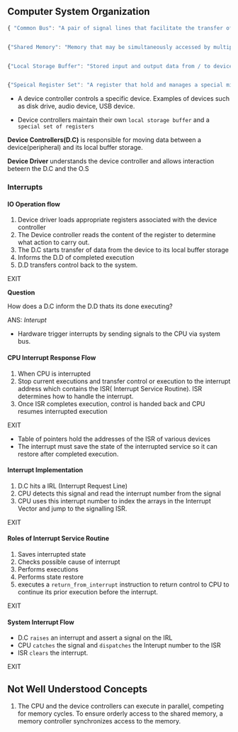 ## Computer System Organization

```javascript
{ "Common Bus": "A pair of signal lines that facilitate the transfer of multi-bit data from one system to another" }


{"Shared Memory": "Memory that may be simultaneously accessed by multiple programs with an intent to provide communication among them or avoid redundant copies"}


{"Local Storage Buffer": "Stored input and output data from / to device"}


{"Speical Register Set": "A register that hold and manages a special microprocessor function"}
```

- A device controller controls a specific device. Examples of devices such as disk drive, audio device, USB device.



- Device controllers maintain their own ```local storage buffer``` and a ```special set of registers```


**Device Controllers(D.C)** is responsible for moving data between a device(peripheral) and its local buffer storage.

**Device Driver** understands the device controller and allows interaction beteern the D.C and the O.S

### Interrupts

#### IO Operation flow
1. Device driver loads appropriate registers associated with the device controller
2. The Device controller reads the content of the register to determine what action to carry out.
3. The D.C starts transfer of data from the device to its local buffer storage
4. Informs the D.D of completed execution
5. D.D transfers control back to the system.

EXIT

**Question**

How does a D.C inform the D.D thats its done executing?

ANS: *Interupt*


- Hardware trigger interrupts by sending signals to the CPU via system bus.

#### CPU Interrupt Response Flow
1. When CPU is interrupted
2. Stop current executions and transfer control or execution to the interrupt address which contains the ISR( Interrupt Service Routine). ISR determines how to handle the interrupt.
3. Once ISR completes execution, control is handed back and CPU resumes interrupted execution

EXIT

- Table of pointers hold the addresses of the ISR of various devices
- The interrupt must save the state of the interrupted service so it can restore after completed execution.

#### Interrupt Implementation
1. D.C hits a IRL (Interrupt Request Line)
2. CPU detects this signal and read the interrupt number from the signal
3. CPU uses this interrupt number to index the arrays in the Interrupt Vector and jump to the signalling ISR.

EXIT

#### Roles of Interrupt Service Routine
1. Saves interrupted state
2. Checks possible cause of interrupt
3. Performs executions
4. Performs state restore
5. executes a ```return_from_interrupt``` instruction to return control to CPU to continue its prior execution before the interrupt.

EXIT

#### System Interrupt Flow
- D.C ```raises``` an interrupt and assert a signal on the IRL
- CPU ```catches``` the signal and ```dispatches``` the Interupt number to the ISR
- ISR ```clears``` the interrupt.

EXIT



## Not Well Understood Concepts
1. The CPU and the device controllers can execute in parallel, competing for memory cycles. To ensure orderly access to the shared memory, a memory controller synchronizes access to the memory.



